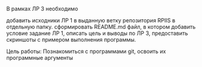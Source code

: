 В рамках ЛР 3 необходимо

добавить исходники ЛР 1 в выданную ветку репозитория RPIIS в отдельную папку.
сформировать README.md файл, в котором добавить условие задание ЛР 1, описать цель и выводы по ЛР 3, предоставить скриншоты с примером выполнения программы.

Цель работы:
Познакомиться с программами git, освоить их программные аргументы